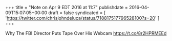 +++
title = "Note on Apr 9 EDT 2016 at 11:7"
publishdate = 2016-04-09T15:07:05+00:00
draft = false
syndicated = [ 'https://twitter.com/chrisjohndeluca/status/718817517796528100?s=20' ]
+++

Why The FBI Director Puts Tape Over His Webcam https://t.co/8r2HPRMEEd

